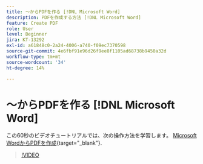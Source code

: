 ```yaml
---
title: ～からPDFを作る [!DNL Microsoft Word]
description: PDFを作成する方法 [!DNL Microsoft Word]
feature: Create PDF
role: User
level: Beginner
jira: KT-13292
exl-id: a61848c0-2a24-4006-a740-f09ec7370598
source-git-commit: 4e6fbf91e96d26f9ee8f1105ad68738b9450a32d
workflow-type: tm+mt
source-wordcount: '34'
ht-degree: 14%

---
```


# ～からPDFを作る [!DNL Microsoft Word]

この60秒のビデオチュートリアルでは、次の操作方法を学習します。 [Microsoft WordからPDFを作成](https://www.adobe.com/jp/acrobat/online/word-to-pdf.html){target="_blank"}.

>[!VIDEO](https://video.tv.adobe.com/v/342627?quality=12&learn=on&hidetitle=true)
